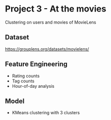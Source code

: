 # Project 3 - At the movies

Clustering on users and movies of MovieLens

## Dataset

https://grouplens.org/datasets/movielens/

## Feature Engineering

* Rating counts
* Tag counts
* Hour-of-day analysis

## Model

* KMeans clustering with 3 clusters
